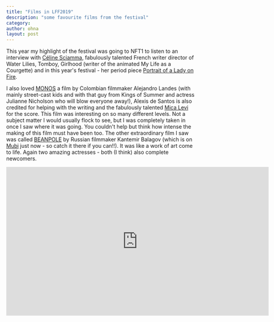 ```yaml
---
title: "Films in LFF2019"
description: "some favourite films from the festival"
category:
author: ohna
layout: post
---
```

This year my highlight of the festival was going to NFT1 to listen to an interview with [Céline Sciamma](https://www.instagram.com/celine_sciamma/?hl=en), fabulously talented French writer director of Water Lilies, Tomboy, Girlhood (writer of the animated My Life as a Courgette) and in this year's festival - her period piece [Portrait of a Lady on Fire](https://www.youtube.com/watch?v=BE_lGeDtDO0).

I also loved [MONOS](https://www.theguardian.com/film/2019/feb/13/monos-review-alejandro-landes) a film by Colombian filmmaker Alejandro Landes (with mainly street-cast kids and with that guy from Kings of Summer and actress Julianne Nicholson who will blow everyone away!), Alexis de Santos is also credited for helping with the writing and the fabulously talented [Mica Levi](https://www.beggarsmusic.com/artist_page/mica-levi/) for the score. This film was interesting on so many different levels. Not a subject matter I would usually flock to see, but I was completely taken in once I saw where it was going. You couldn't help but think how intense the making of this film must have been too. The other extraordinary film I saw was called [BEANPOLE](https://whatson.bfi.org.uk/lff/Online/default.asp?BOparam::WScontent::loadArticle::permalink=beanpole) by Russian filmmaker Kantemir Balagov (which is on [Mubi](https://mubi.com/films/beanpole) just now - so catch it there if you can!!). It was like a work of art come to life. Again two amazing actresses - both (I think) also complete newcomers.

<iframe width="700" height="396" src="https://www.youtube.com/embed/gzb40RY-E6w" frameborder="0" allow="accelerometer; autoplay; encrypted-media; gyroscope; picture-in-picture" allowfullscreen></iframe>

